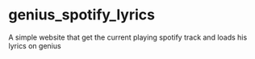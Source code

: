 # genius_spotify_lyrics
A simple website that get the current playing spotify track and loads his lyrics on genius
